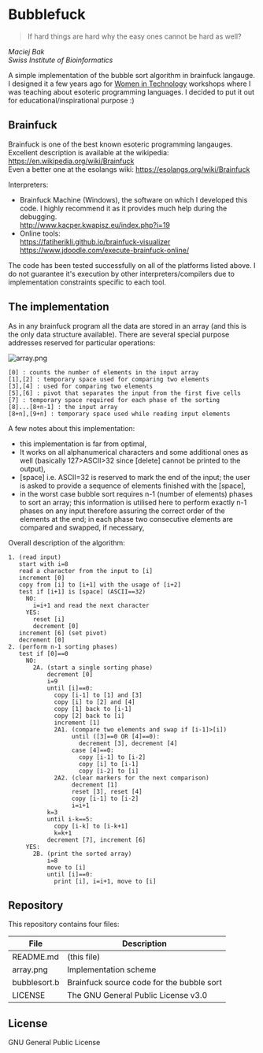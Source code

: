 # Bubblefuck
> If hard things are hard why the easy ones cannot be hard as well?

*Maciej Bak*  
*Swiss Institute of Bioinformatics*

A simple implementation of the bubble sort algorithm in brainfuck langauge. I designed it a few years ago for [Women in Technology](https://womenintechnology.pl/) workshops where I was teaching about esoteric programming languages. I decided to put it out for educational/inspirational purpose :)

## Brainfuck
Brainfuck is one of the best known esoteric programming langauges.  
Excellent description is available at the wikipedia: https://en.wikipedia.org/wiki/Brainfuck  
Even a better one at the esolangs wiki: https://esolangs.org/wiki/Brainfuck

Interpreters:  
* Brainfuck Machine (Windows), the software on which I developed this code. I highly recommend it as it provides much help during the debugging.  
http://www.kacper.kwapisz.eu/index.php?i=19  
* Online tools:  
https://fatiherikli.github.io/brainfuck-visualizer  
https://www.jdoodle.com/execute-brainfuck-online/

The code has been tested successfully on all of the platforms listed above. I do not guarantee it's execution by other interpreters/compilers due to implementation constraints specific to each tool.

## The implementation
As in any brainfuck program all the data are stored in an array (and this is the only data structure available). There are several special purpose addresses reserved for particular operations:

![array.png](https://raw.githubusercontent.com/AngryMaciek/bubblefuck/master/array.png)

    [0] : counts the number of elements in the input array
    [1],[2] : temporary space used for comparing two elements
    [3],[4] : used for comparing two elements
    [5],[6] : pivot that separates the input from the first five cells
    [7] : temporary space required for each phase of the sorting
    [8]...[8+n-1] : the input array
    [8+n],[9+n] : temporary space used while reading input elements

A few notes about this implementation:
* this implementation is far from optimal,
* It works on all alphanumerical characters and some additional ones as well (basically 127>ASCII>32 since [delete] cannot be printed to the output),
* [space] i.e. ASCII=32 is reserved to mark the end of the input; the user is asked to provide a sequence of elements finished with the [space],
* in the worst case bubble sort requires n-1 (number of elements) phases to sort an array; this information is utilised here to perform exactly n-1 phases on any input therefore assuring the correct order of the elements at the end; in each phase two consecutive elements are compared and swapped, if necessary,

Overall description of the algorithm:

    1. (read input)
       start with i=8
       read a character from the input to [i]
       increment [0]
       copy from [i] to [i+1] with the usage of [i+2]
       test if [i+1] is [space] (ASCII==32)
         NO:
           i=i+1 and read the next character
         YES:
           reset [i]
           decrement [0]
       increment [6] (set pivot)
       decrement [0]
    2. (perform n-1 sorting phases)
       test if [0]==0
         NO:
           2A. (start a single sorting phase)
               decrement [0]
               i=9
               until [i]==0:
                 copy [i-1] to [1] and [3]
                 copy [i] to [2] and [4]
                 copy [1] back to [i-1]
                 copy [2] back to [i]
                 increment [1]
                 2A1. (compare two elements and swap if [i-1]>[i])
                      until ([3]==0 OR [4]==0):
                        decrement [3], decrement [4]
                      case [4]==0:
                        copy [i-1] to [i-2]
                        copy [i] to [i-1]
                        copy [i-2] to [i]
                 2A2. (clear markers for the next comparison)
                      decrement [1]
                      reset [3], reset [4]
                      copy [i-1] to [i-2]
                      i=i+1
               k=3
               until i-k==5:
                 copy [i-k] to [i-k+1]
                 k=k+1
               decrement [7], increment [6]
         YES:
           2B. (print the sorted array)
               i=8
               move to [i]
               until [i]==0:
                 print [i], i=i+1, move to [i]

## Repository
This repository contains four files:

| File | Description |
| ------ | ------ |
| README.md | (this file) |
| array.png | Implementation scheme |
| bubblesort.b | Brainfuck source code for the bubble sort |
| LICENSE | The GNU General Public License v3.0 |

## License
GNU General Public License

